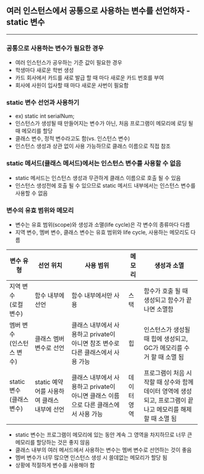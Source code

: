 ## 여러 인스턴스에서 공통으로 사용하는 변수를 선언하자 - static 변수

---
### 공통으로 사용하는 변수가 필요한 경우
- 여러 인스턴스가 공우하는 기준 값이 필요한 경우
- 학생마다 새로운 학번 생성
- 카드 회사에서 카드를 새로 발급 할 때 마다 새로운 카드 번호를 부여
- 회사에 사원이 입사할 때 마다 새로운 사번이 필요함

### static 변수 선언과 사용하기
- ex) static int serialNum;
- 인스턴스가 생성될 때 만들어지는 변수가 아닌, 처음 프로그램이 메모리에 로딩 될 때 메모리를 할당
- 클래스 변수, 정적 변수라고도 함(vs. 인스턴스 변수)
- 인스턴스 생성과 상관 없이 사용 가능하므로 클래스 이름으로 직접 참조

### static 메서드(클래스 메서드)에서는 인스턴스 변수를 사용할 수 없음
- static 메서드는 인스턴스 생성과 무관하게 클래스 이름으로 호출 될 수 있음
- 인스턴스 생성전에 호출 될 수 있으므로 static 메서드 내부에서는 인스턴스 변수를 사용할 수 없음

### 변수의 유효 범위와 메모리
- 변수는 유효 범위(scope)와 생성과 소멸(life cycle)은 각 변수의 종류마다 다름
- 지역 변수, 멤버 변수, 클래스 변수는 유효 범위와 life cycle, 사용하는 메모리도 다름

| 변수 유형                 |선언 위치|사용 범위|메모리| 생성과 소멸                                                         |
|-----------------------|---|---|---|----------------------------------------------------------------|
| 지역 변수<br>(로컬 변수)      |함수 내부에 선언|함수 내부에서만 사용|스택| 함수가 호출 될 때 생성되고 함수가 끝나면 소멸함                                    |
| 멤버 변수<br>(인스턴스 변수)    |클래스 멤버 변수로 선언|클래스 내부에서 사용하고 private이 아니면 참조 변수로 다른 클래스에서 사용 가능|힙| 인스턴스가 생성될 때 힙에 생성되고, GC가 메모리를 수거 할 때 소멸 됨                      |
| static 변수<br>(클래스 변수) |static 예약어를 사용하여 클래스 내부에 선언|클래스 내부에서 사용하고 private이 아니면 클래스 이름으로 다른 클래스에서 사용 가능|데이터 영역| 프로그램이 처음 시작할 때 상수와 함께 데이터 영역에 생성되고, 프로그램이 끝나고 메모리를 해제 할 때 소멸 됨 |
- static 변수는 프로그램이 메모리에 있는 동안 계속 그 영역을 차지하므로 너무 큰 메모리를 할당하는 것은 좋지 않음
- 클래스 내부의 여러 메서드에서 사용하는 변수는 멤버 변수로 선언하는 것이 좋음
- 멤버 변수가 너무 많으면 인스턴스 생성 시 쓸데없는 메모리가 할당 됨
- 상황에 적절하게 변수를 사용해야 함